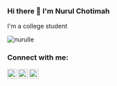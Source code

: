 ### Hi there 👋 I'm Nurul Chotimah


I'm a college student

<p align="left"> <img src="https://komarev.com/ghpvc/?username=nurulle&label=Views&color=blue&style=plastic" alt="nurulle" /> </p>


### Connect with me:

<a href="https://twitter.com/NurulDRamadhan1">
  <img align="left" alt="nurul Twitter" width="22px" src="https://cdn.jsdelivr.net/npm/simple-icons@v3/icons/twitter.svg" />
</a>
<a href="https://www.instagram.com/nurull.e/">
  <img align="left" alt="nurul Instagram" width="22px" src="https://cdn.jsdelivr.net/npm/simple-icons@v3/icons/instagram.svg" />
</a>
<a href="https://web.facebook.com/nurul.g.siregar/">
  <img align="left" alt="nurul Facebook" width="22px" src="https://cdn.jsdelivr.net/npm/simple-icons@v3/icons/facebook.svg" />
</a>
